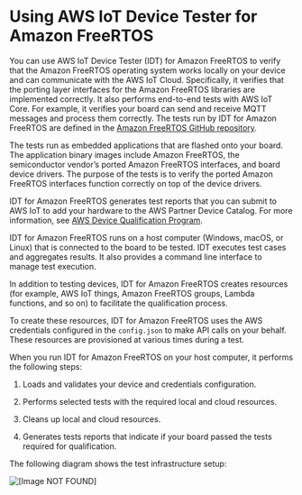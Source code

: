 # Using AWS IoT Device Tester for Amazon FreeRTOS<a name="device-tester-for-freertos-ug"></a>

You can use AWS IoT Device Tester \(IDT\) for Amazon FreeRTOS to verify that the Amazon FreeRTOS operating system works locally on your device and can communicate with the AWS IoT Cloud\. Specifically, it verifies that the porting layer interfaces for the Amazon FreeRTOS libraries are implemented correctly\. It also performs end\-to\-end tests with AWS IoT Core\. For example, it verifies your board can send and receive MQTT messages and process them correctly\. The tests run by IDT for Amazon FreeRTOS are defined in the [Amazon FreeRTOS GitHub repository](https://github.com/aws/amazon-freertos)\.

The tests run as embedded applications that are flashed onto your board\. The application binary images include Amazon FreeRTOS, the semiconductor vendor’s ported Amazon FreeRTOS interfaces, and board device drivers\. The purpose of the tests is to verify the ported Amazon FreeRTOS interfaces function correctly on top of the device drivers\. 

IDT for Amazon FreeRTOS generates test reports that you can submit to AWS IoT to add your hardware to the AWS Partner Device Catalog\. For more information, see [AWS Device Qualification Program](https://aws.amazon.com/partners/dqp/)\.

IDT for Amazon FreeRTOS runs on a host computer \(Windows, macOS, or Linux\) that is connected to the board to be tested\. IDT executes test cases and aggregates results\. It also provides a command line interface to manage test execution\.

In addition to testing devices, IDT for Amazon FreeRTOS creates resources \(for example, AWS IoT things, Amazon FreeRTOS groups, Lambda functions, and so on\) to facilitate the qualification process\.

To create these resources, IDT for Amazon FreeRTOS uses the AWS credentials configured in the `config.json` to make API calls on your behalf\. These resources are provisioned at various times during a test\.

When you run IDT for Amazon FreeRTOS on your host computer, it performs the following steps:

1. Loads and validates your device and credentials configuration\.

1. Performs selected tests with the required local and cloud resources\.

1. Cleans up local and cloud resources\.

1. Generates tests reports that indicate if your board passed the tests required for qualification\.

The following diagram shows the test infrastructure setup:

![\[Image NOT FOUND\]](http://docs.aws.amazon.com/freertos/latest/userguide/images/devicetester_afr.png)